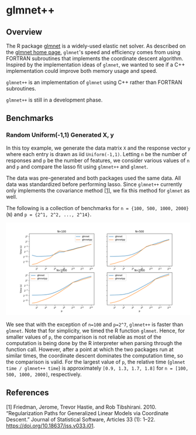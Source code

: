 # glmnet++

## Overview

The R package [glmnet](https://github.com/cran/glmnet) is a widely-used elastic net solver.
As described on the [glmnet home page](
https://glmnet.stanford.edu/articles/glmnet.html#introduction-1),
`glmnet`'s speed and efficiency comes from using FORTRAN subroutines
that implements the coordinate descent algorithm.
Inspired by the implementation ideas of `glmnet`,
we wanted to see if a C++ implementation could improve both memory usage and speed.

`glmnet++` is an implementation of `glmnet`
using C++ rather than FORTRAN subroutines.

`glmnet++` is still in a development phase.

## Benchmarks

### Random Uniform(-1,1) Generated X, y

In this toy example, we generate the data matrix `X` and the response vector `y`
where each entry is drawn as iid `Uniform(-1,1)`.
Letting `n` be the number of responses and `p` be the number of features,
we consider various values of `n` and `p` and compare the lasso fit
using `glmnet++` and `glmnet`.

The data was pre-generated and both packages used the same data.
All data was standardized before performing lasso.
Since `glmnet++` currently only implements the covariance method [[1]](#1),
we fix this method for `glmnet` as well.

The following is a collection of benchmarks for 
`n = {100, 500, 1000, 2000}` (`N`) and 
`p = {2^1, 2^2, ..., 2^14}`. 

![lasso_stress_benchmark](glmnetpp/docs/figs/lasso_stress_benchmark_fig.png)

We see that with the exception of `n=100` and `p=2^7`,
`glmnet++` is faster than `glmnet`.
Note that for simplicity, we timed the R function `glmnet`.
Hence, for smaller values of `p`, the comparison is not reliable as
most of the computation is being done by the R interpreter when parsing through the function call.
However, after a point at which the two packages run at similar times, 
the coordinate descent dominates the computation time, so the comparison is valid.
For the largest value of `p`, 
the relative time (`glmnet time / glmnet++ time`)
is approximately `[0.9, 1.3, 1.7, 1.8]` for `n = [100, 500, 1000, 2000]`,
respectively.

## References

<a id="1"> [1] </a> 
Friedman, Jerome, Trevor Hastie, and Rob Tibshirani. 2010. “Regularization Paths for Generalized Linear Models via Coordinate Descent.” Journal of Statistical Software, Articles 33 (1): 1–22. https://doi.org/10.18637/jss.v033.i01.
